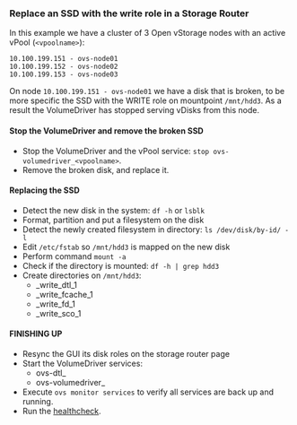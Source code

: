 ### Replace an SSD with the write role in a Storage Router

In this example we have a cluster of 3 Open vStorage nodes with an active vPool (`<vpoolname>`):
```
10.100.199.151 - ovs-node01
10.100.199.152 - ovs-node02
10.100.199.153 - ovs-node03
```

On node `10.100.199.151 - ovs-node01` we have a disk that is broken, to be more specific the SSD with the WRITE role on mountpoint `/mnt/hdd3`.
As a result the VolumeDriver has stopped serving vDisks from this node.

#### Stop the VolumeDriver and remove the broken SSD


* Stop the VolumeDriver and the vPool service: `stop ovs-volumedriver_<vpoolname>`.
* Remove the broken disk, and replace it.

#### Replacing the SSD

* Detect the new disk in the system: `df -h` or `lsblk`
* Format, partition and put a filesystem on the disk
* Detect the newly created filesystem in directory: `ls /dev/disk/by-id/ -l`
* Edit `/etc/fstab` so `/mnt/hdd3` is mapped on the new disk
* Perform command `mount -a`
* Check if the directory is mounted: `df -h | grep hdd3`
* Create directories on `/mnt/hdd3`: 
   - <vpoolname>_write_dtl_1  
   - <vpoolname>_write_fcache_1  
   - <vpoolname>_write_fd_1  
   - <vpoolname>_write_sco_1

#### FINISHING UP


* Resync the GUI its disk roles on the storage router page
* Start the VolumeDriver services:
   - ovs-dtl_<vpoolname>
   - ovs-volumedriver_<vpoolname>
* Execute `ovs monitor services` to verify all services are back up and running.
* Run the [healthcheck](https://github.com/openvstorage/openvstorage-health-check).